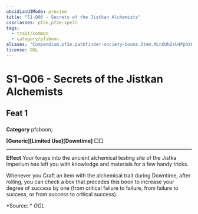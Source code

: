 ```yaml
---
obsidianUIMode: preview
title: "S1-Q06 - Secrets of the Jistkan Alchemists"
cssclasses: pf2e,pf2e-spell
tags:
  - trait/common
  - category/pfsboon
aliases: "Compendium.pf2e.pathfinder-society-boons.Item.MLn6UbZsU4PphXLE"
license: OGL
---
```

# S1-Q06 - Secrets of the Jistkan Alchemists
## Feat 1
### 

**Category** pfsboon; 




**\[Generic\]\[Limited Use\]\[Downtime\]** □□

* * *

**Effect** Your forays into the ancient alchemical testing site of the Jistka Imperium has left you with knowledge and materials for a few handy tricks.

Whenever you Craft an item with the alchemical trait during Downtime, after rolling, you can check a box that precedes this boon to increase your degree of success by one (from critical failure to failure, from failure to success, or from success to critical success).

*Source: *
*OGL*